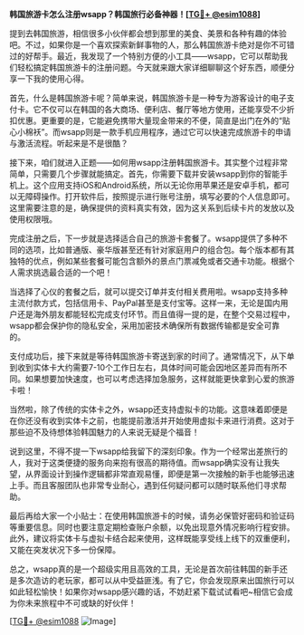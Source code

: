 **韩国旅游卡怎么注册wsapp？韩国旅行必备神器！[[TG💪+ @esim1088](https://t.me/s/esim1088)]**

提到去韩国旅游，相信很多小伙伴都会想到那里的美食、美景和各种有趣的体验吧。不过，如果你是一个喜欢探索新鲜事物的人，那么韩国旅游卡绝对是你不可错过的好帮手。最近，我发现了一个特别方便的小工具——wsapp，它可以帮助我们轻松搞定韩国旅游卡的注册问题。今天就来跟大家详细聊聊这个好东西，顺便分享一下我的使用心得。

首先，什么是韩国旅游卡呢？简单来说，韩国旅游卡是一种专为游客设计的电子支付卡。它不仅可以在韩国的各大商场、便利店、餐厅等地方使用，还能享受不少折扣优惠。更重要的是，它能避免携带大量现金带来的不便，简直是出门在外的“贴心小棉袄”。而wsapp则是一款手机应用程序，通过它可以快速完成旅游卡的申请与激活流程。听起来是不是很酷？

接下来，咱们就进入正题——如何用wsapp注册韩国旅游卡。其实整个过程非常简单，只需要几个步骤就能搞定。首先，你需要下载并安装wsapp到你的智能手机上。这个应用支持iOS和Android系统，所以无论你用苹果还是安卓手机，都可以无障碍操作。打开软件后，按照提示进行账号注册，填写必要的个人信息即可。这里需要注意的是，确保提供的资料真实有效，因为这关系到后续卡片的发放以及使用权限哦。

完成注册之后，下一步就是选择适合自己的旅游卡套餐了。wsapp提供了多种不同的选项，比如普通版、豪华版甚至还有针对家庭用户的组合包。每个版本都有其独特的优点，例如某些套餐可能包含额外的景点门票减免或者交通卡功能。根据个人需求挑选最合适的一个吧！

当选择了心仪的套餐之后，就可以提交订单并支付相关费用啦。wsapp支持多种主流付款方式，包括信用卡、PayPal甚至是支付宝等。这样一来，无论是国内用户还是海外朋友都能轻松完成支付环节。而且值得一提的是，在整个交易过程中，wsapp都会保护你的隐私安全，采用加密技术确保所有数据传输都是安全可靠的。

支付成功后，接下来就是等待韩国旅游卡寄送到家的时间了。通常情况下，从下单到收到实体卡大约需要7-10个工作日左右，具体时间可能会因地区差异而有所不同。如果想要加快速度，也可以考虑选择加急服务，这样就能更快拿到心爱的旅游卡啦！

当然啦，除了传统的实体卡之外，wsapp还支持虚拟卡的功能。这意味着即便是在你还没有收到实体卡之前，也能提前激活并开始使用虚拟卡来进行消费。这对于那些迫不及待想体验韩国魅力的人来说无疑是个福音！

说到这里，不得不提一下wsapp给我留下的深刻印象。作为一个经常出差旅行的人，我对于这类便捷的服务向来抱有很高的期待值。而wsapp确实没有让我失望，从界面设计到操作逻辑都非常直观易懂，即便是第一次接触的新手也能够迅速上手。而且客服团队也非常专业耐心，遇到任何疑问都可以随时联系他们寻求帮助。

最后再给大家一个小贴士：在使用韩国旅游卡的时候，请务必保管好密码和验证码等重要信息。同时也要注意定期检查账户余额，以免出现意外情况影响行程安排。此外，建议将实体卡与虚拟卡结合起来使用，这样既能享受线上线下的双重便利，又能在突发状况下多一份保障。

总之，wsapp真的是一个超级实用且高效的工具，无论是首次前往韩国的新手还是多次造访的老玩家，都可以从中受益匪浅。有了它，你会发现原来出国旅行可以如此轻松愉快！如果你对wsapp感兴趣的话，不妨赶紧下载试试看吧~相信它会成为你未来旅程中不可或缺的好伙伴！

[[TG💪+ @esim1088](https://t.me/s/esim1088) ![Image](https://i.postimg.cc/4NQfJmqS/Snipaste-2025-05-13-00-14-12.png)]